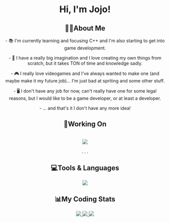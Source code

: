 <h1 align="center"> Hi, I'm Jojo! </h1>

<div align="center">
<h2>👋🏻About Me</h2>
  <p>- 📚 I'm currently learning and focusing C++ and I'm also starting to get into game development. </p>

  <p>- 🎨 I have a really big imagination and I love creating my own things from scratch, but it takes TON of time and knowledge sadly. </p>

  <p>- 🎮 I really love videogames and I've always wanted to make one (and maybe make it my future job)... I'm just bad at spriting and some other stuff. </p>

  <p>- 🖥️ I don't have any job for now, can't really have one for some legal reasons, but I would like to be a game developer, or at least a developer. </p>

  <p>- ... and that's it I don't have any more idea! </p>

<h2>📝Working On</h2>

<!--   <a href="https://github.com/JojoFR1/REPO">
    <img src="https://github-readme-stats.vercel.app/api/pin/?username=jojofr1&repo=REPO&show_owner=true&theme=transparent">
  </a> -->
  <br>
  <a href="https://github.com/FredyJabe/aeyama">
    <img src="https://github-readme-stats.vercel.app/api/pin/?username=fredyjabe&repo=aeyama&show_owner=true&theme=transparent">
  </a>

  <p> . . . </p>

<h2>💻Tools & Languages</h2>
  <a href="https://skillicons.dev">
    <img src="https://skillicons.dev/icons?i=vscode,github,git,discord,html,css,python,java,cpp"/>
  </a>

<h2>📊My Coding Stats</h2>
  <a href="https://github.com/JojoFR1/">
    <img src="https://github-readme-stats.vercel.app/api?username=jojofr1&show_icons=true&include_all_commits=true&theme=transparent" />
<!--  </a>
  <a href="https://github.com/JojoFR1/">
    <img src="https://github-readme-stats.vercel.app/api/top-langs/?username=jojofr1&theme=transparent" />
  </a> -->
  <a href="https://wakatime.com/@JojoFR1/">
    <img src="https://github-readme-stats.vercel.app/api/wakatime?username=@jojofr1&layout=compact&theme=transparent" />
  </a>
  <a href="https://github.com/JojoFR/1">
    <img src="https://streak-stats.demolab.com?user=jojofr1&theme=tokyonight_duo&date_format=j%20M%5B%20Y%5D&currStreakNum=FFFFFF&sideNums=FFFFFF&currStreakLabel=FFFFFF">
  </a>
</div>
